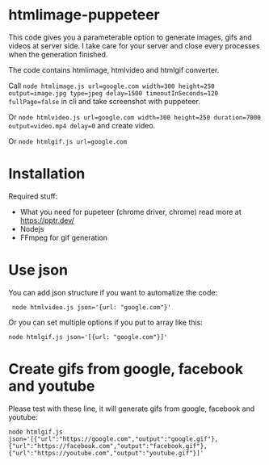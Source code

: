# htmlimage-puppeteer

This code gives you a parameterable option to generate images, gifs and videos at server side. I take care for your server and close every processes when the generation finished.

The code contains htmlimage, htmlvideo and htmlgif converter.

Call ```node htmlimage.js url=google.com width=300 height=250 output=image.jpg type=jpeg delay=1500 timeoutInSeconds=120 fullPage=false``` in cli and take screenshot with puppeteer.

Or ```node htmlvideo.js url=google.com width=300 height=250 duration=7000 output=video.mp4 delay=0``` and create video.

Or ```node htmlgif.js url=google.com```

# Installation

Required stuff:
* What you need for pupeteer (chrome driver, chrome) read more at https://pptr.dev/
* Nodejs
* FFmpeg for gif generation

# Use json

You can add json structure if you want to automatize the code:

``` node htmlvideo.js json='{url: "google.com"}'```

Or you can set multiple options if you put to array like this:

``` node htmlgif.js json='[{url: "google.com"}]' ```

# Create gifs from google, facebook and youtube

Please test with these line, it will generate gifs from google, facebook and youtube:

```node htmlgif.js json='[{"url":"https://google.com","output":"google.gif"},{"url":"https://facebook.com","output":"facebook.gif"},{"url":"https://youtube.com","output":"youtube.gif"}]'```